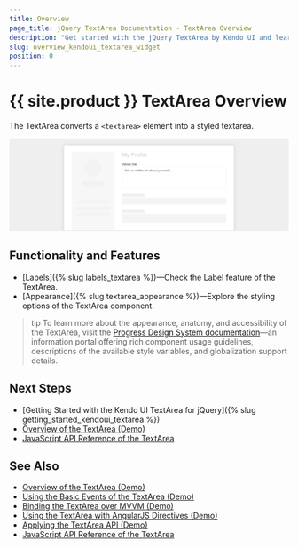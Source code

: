 ```yaml
---
title: Overview
page_title: jQuery TextArea Documentation - TextArea Overview
description: "Get started with the jQuery TextArea by Kendo UI and learn how to create and initialize the component."
slug: overview_kendoui_textarea_widget
position: 0
---
```


# {{ site.product }} TextArea Overview

The TextArea converts a `<textarea>` element into a styled textarea.

![Kendo UI for jQuery TextArea Overview](textarea-overview.png)


## Functionality and Features

* [Labels]({% slug labels_textarea %})&mdash;Check the Label feature of the TextArea.
* [Appearance]({% slug textarea_appearance %})&mdash;Explore the styling options of the TextArea component.

>tip To learn more about the appearance, anatomy, and accessibility of the TextArea, visit the [Progress Design System documentation](https://www.telerik.com/design-system/docs/components/textarea/)—an information portal offering rich component usage guidelines, descriptions of the available style variables, and globalization support details.

## Next Steps 

* [Getting Started with the Kendo UI TextArea for jQuery]({% slug getting_started_kendoui_textarea %})
* [Overview of the TextArea (Demo)](https://demos.telerik.com/kendo-ui/textarea/index)
* [JavaScript API Reference of the TextArea](/api/javascript/ui/textarea)

## See Also

* [Overview of the TextArea (Demo)](https://demos.telerik.com/kendo-ui/textarea/index)
* [Using the Basic Events of the TextArea (Demo)](https://demos.telerik.com/kendo-ui/textarea/events)
* [Binding the TextArea over MVVM (Demo)](https://demos.telerik.com/kendo-ui/textarea/mvvm)
* [Using the TextArea with AngularJS Directives (Demo)](https://demos.telerik.com/kendo-ui/textarea/angular)
* [Applying the TextArea API (Demo)](https://demos.telerik.com/kendo-ui/textarea/api)
* [JavaScript API Reference of the TextArea](/api/javascript/ui/textarea)

